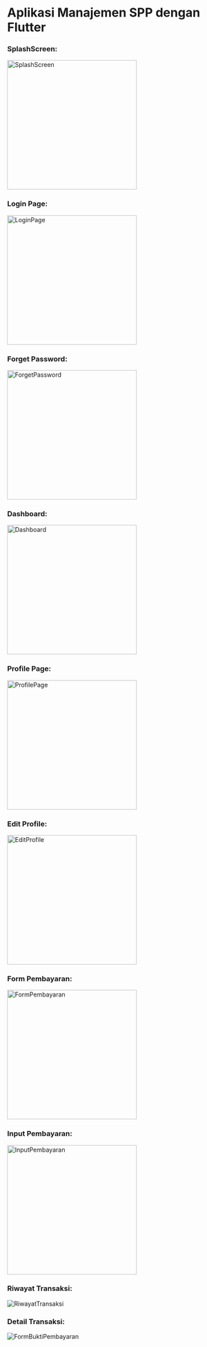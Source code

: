 # Aplikasi Manajemen SPP dengan Flutter

### SplashScreen:
<img src="https://github.com/IrfanNasyakban/Manajemen-Spp-Flutter/assets/70449673/68d530d2-3d39-4e40-9f0e-90597fb72f7a.png" alt="SplashScreen" width="300">

### Login Page:
<img src="https://github.com/IrfanNasyakban/Manajemen-Spp-Flutter/assets/70449673/f1493a72-d3a5-4634-bde6-ba24914666bc.png" alt="LoginPage" width="300">

### Forget Password:
<img src="https://github.com/IrfanNasyakban/Manajemen-Spp-Flutter/assets/70449673/ba1f0b48-265c-4d24-ae81-e29e1b101b9b.png" alt="ForgetPassword" width="300">

### Dashboard:
<img src="https://github.com/IrfanNasyakban/Manajemen-Spp-Flutter/assets/70449673/a027d9d0-d6e6-4fde-87fc-7cd8dd44bf40.png" alt="Dashboard" width="300">

### Profile Page:
<img src="https://github.com/IrfanNasyakban/Manajemen-Spp-Flutter/assets/70449673/5aac8a94-1174-4976-9461-c1ff7e933f7c.png" alt="ProfilePage" width="300">

### Edit Profile:
<img src="https://github.com/IrfanNasyakban/Manajemen-Spp-Flutter/assets/70449673/7a5e39aa-36cc-49d4-912f-4c2894e4e897.png" alt="EditProfile" width="300">

### Form Pembayaran:
<img src="https://github.com/IrfanNasyakban/Manajemen-Spp-Flutter/assets/70449673/70449673/8199c638-0a95-41a8-a7e7-17ad0a3c80ce.png" alt="FormPembayaran" width="300">

### Input Pembayaran:
<img src="https://github.com/IrfanNasyakban/Manajemen-Spp-Flutter/assets/70449673/a9ba2215-e943-4c18-8b38-536e093c731d.png" alt="InputPembayaran" width="300">

### Riwayat Transaksi:
![RiwayatTransaksi](https://github.com/IrfanNasyakban/Manajemen-Spp-Flutter/assets/70449673/4805f0c9-13fc-46e2-a8a5-525feb535394)

### Detail Transaksi:
![FormBuktiPembayaran](https://github.com/IrfanNasyakban/Manajemen-Spp-Flutter/assets/70449673/30e10c9f-d963-4770-8181-cc3cf46f84ea)
